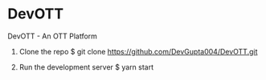 # DevOTT
DevOTT - An OTT Platform

1. Clone the repo 
$ git clone https://github.com/DevGupta004/DevOTT.git

2. Run the development server
$ yarn start
